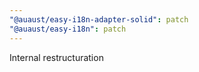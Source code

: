 ```yaml
---
"@auaust/easy-i18n-adapter-solid": patch
"@auaust/easy-i18n": patch
---
```


Internal restructuration
